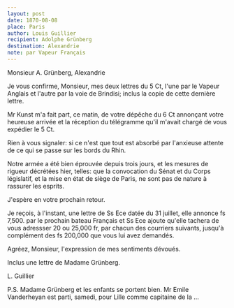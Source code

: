 ```yaml
---
layout: post
date: 1870-08-08
place: Paris
author: Louis Guillier
recipient: Adolphe Grünberg
destination: Alexandrie
note: par Vapeur Français
---
```


Monsieur A. Grünberg, Alexandrie

Je vous confirme, Monsieur, mes deux lettres du 5 Ct, l'une par le Vapeur
Anglais et l'autre par la voie de Brindisi; inclus la copie de cette dernière
lettre.

Mr Kunst m'a fait part, ce matin, de votre dépêche du 6 Ct annonçant votre
heureuse arrivée et la réception du télégramme qu'il m'avait chargé de vous
expédier le 5 Ct.

Rien à vous signaler: si ce n'est que tout est absorbé par l'anxieuse attente
de ce qui se passe sur les bords du Rhin.

Notre armée a été bien éprouvée depuis trois jours, et les mesures de rigueur
décrétées hier, telles: que la convocation du Sénat et du Corps législatif, et
la mise en état de siège de Paris, ne sont pas de nature à rassurer les
esprits.

J'espère en votre prochain retour.

Je reçois, à l'instant, une lettre de Ss Ece datée du 31 juillet, elle annonce
fs 7,500. par le prochain bateau Français et Ss Ece ajoute qu'elle tachera de
vous adressser 20 ou 25,000 fr, par chacun des courriers suivants, jusqu'à
complément des fs 200,000 que vous lui avez demandés.

Agréez, Monsieur, l'expression de mes sentiments dévoués.

Inclus une lettre de Madame Grünberg.

L. Guillier

P.S. Madame Grünberg et les enfants se portent bien.
Mr Emile Vanderheyan est parti, samedi, pour Lille comme capitaine de la ...
